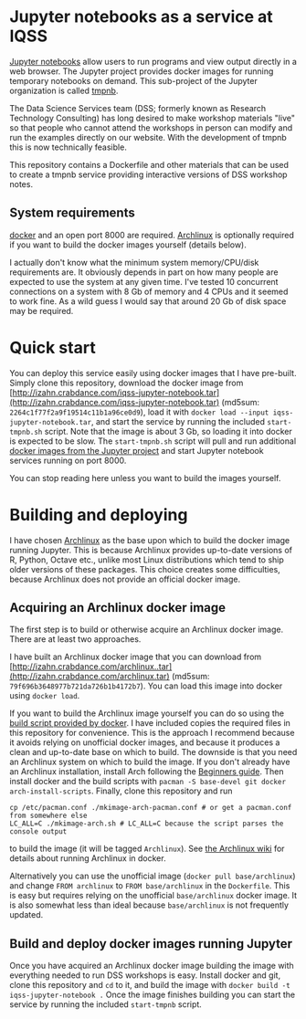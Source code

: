 Jupyter notebooks as a service at IQSS
======================================

[Jupyter notebooks](http://jupyter.org/) allow users to run programs and view output directly in a web browser. The Jupyter project provides docker images for running temporary notebooks on demand. This sub-project of the Jupyter organization is called [tmpnb](https://github.com/jupyter/tmpnb). 

 The Data Science Services team (DSS; formerly known as Research Technology Consulting) has long desired to make workshop materials "live" so that people who cannot attend the workshops in person can modify and run the examples directly on our website. With the development of tmpnb this is now technically feasible.
 
 This repository contains a Dockerfile and other materials that can be used to create a tmpnb service providing interactive versions of DSS workshop notes.


System requirements
-------------------
[docker](http://docker.com) and an open port 8000 are required. [Archlinux](http://archlinux.org) is optionally required if you want to build the docker images yourself (details below).

I actually don't know what the minimum system memory/CPU/disk requirements are. It obviously depends in part on how many people are expected to use the system at any given time. I've tested 10 concurrent connections on a system with 8 Gb of memory and 4 CPUs and it seemed to work fine. As a wild guess I would say that around 20 Gb of disk space may be required.

Quick start
==========

You can deploy this service easily using docker images that I have pre-built. Simply clone this repository, download the docker image from [http://izahn.crabdance.com/iqss-jupyter-notebook.tar](http://izahn.crabdance.com/iqss-jupyter-notebook.tar) (md5sum: `2264c1f77f2a9f19514c11b1a96ce0d9`), load it with `docker load --input iqss-jupyter-notebook.tar`, and start the service by running the included `start-tmpnb.sh` script. Note that the image is about 3 Gb, so loading it into docker is expected to be slow. The `start-tmpnb.sh` script will pull and run additional [docker images from the Jupyter project](https://github.com/jupyter/docker-stacks) and start Jupyter notebook services running on port 8000.

You can stop reading here unless you want to build the images yourself.

Building and deploying
======================

I have chosen [Archlinux](http://www.archlinux.org) as the base upon which to build the docker image running Jupyter. This is because Archlinux provides up-to-date versions of R, Python, Octave etc., unlike most Linux distributions which tend to ship older versions of these packages. This choice creates some difficulties, because Archlinux does not provide an official docker image. 

Acquiring an Archlinux docker image
-----------------------------------
The first step is to build or otherwise acquire an Archlinux docker image. There are at least two approaches. 

I have built an Archlinux docker image that you can download from [http://izahn.crabdance.com/archlinux..tar](http://izahn.crabdance.com/archlinux.tar) (md5sum: `79f696b3648977b721da726b1b4172b7`).  You can load this image into docker using `docker load`.

If you want to build the Archlinux image yourself you can do so using the [build script provided by docker](https://github.com/docker/docker/tree/master/contrib). I have included copies the required files in this repository for convenience. This is the approach I recommend because it avoids relying on unofficial docker images, and because it produces a clean and up-to-date base on which to build. The downside is that you need an Archlinux system on which to build the image. If you don't already have an Archlinux installation, install Arch following the [Beginners guide](https://wiki.archlinux.org/index.php/Beginners%27_guide). Then install docker and the build scripts with `pacman -S base-devel git docker arch-install-scripts`. Finally, clone this repository and run 
```
cp /etc/pacman.conf ./mkimage-arch-pacman.conf # or get a pacman.conf from somewhere else 
LC_ALL=C ./mkimage-arch.sh # LC_ALL=C because the script parses the console output
```
to build the image (it will be tagged `Archlinux`). See [the Archlinux wiki](https://wiki.archlinux.org/index.php/Docker#Build_Image) for details about running Archlinux in docker.


Alternatively you can use the unofficial image (`docker pull base/archlinux`) and change `FROM archlinux` to `FROM base/archlinux` in the `Dockerfile`. This is easy but requires relying on the unofficial `base/archlinux` docker image. It is also somewhat less than ideal because `base/archlinux` is not frequently updated.

Build and deploy docker images running Jupyter
----------------------------------------------

Once you have acquired an Archlinux docker image building the image with everything needed to run DSS workshops is easy. Install docker and git, clone this repository and `cd` to it, and build the image with `docker build -t iqss-jupyter-notebook .` Once the image finishes building you can start the service by running the included `start-tmpnb` script.

